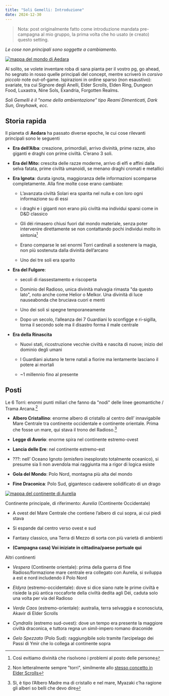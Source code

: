 ```yaml
---
title: "Soli Gemelli: Introduzione"
date: 2024-12-30
---
```


> Nota: post originalmente fatto come introduzione mandata pre-campagna al mio gruppo, la prima volta che ho usato (e creato) questo setting.

*Le cose non principali sono soggette a cambiamento.*

[![mappa del mondo di Aedara](@/assets/img/rpg/soli/World-map-v3.low.webp)](/assets/rpg/soli/World-map-v3.webp)

Al solito, se volete inventare roba di sana pianta per il vostro pg, go ahead, ho segnato in <span class="red">rosso</span> quelle principali del concept, mentre scriverò in _corsivo piccolo_ note out-of-game. Ispirazioni in ordine sparso (non esaustivo): svariate, tra cui Signore degli Anelli, Elder Scrolls, Elden Ring, Dungeon Food, Luxastra, Nine Sols, Exandria, Forgotten Realms.

_Soli Gemelli è il "nome della ambientazione" tipo Reami Dimenticati, Dark Sun, Greyhawk, ecc._

Storia rapida
-------------

Il pianeta di **Aedara** ha passato diverse epoche, le cui cose rilevanti principali sono le seguenti

*   **Era dell’Alba**: creazione, primordiali, arrivo divinità, prime razze, also giganti e draghi con prime civiltà. C’erano 3 soli.
    
*   **Era del Mito:** crescita delle razze moderne, arrivo di elfi e affini dalla selva fatata, prime civiltà umanoidi, se menano draghi cromati e metallici
    
*   **Era Ignota**: durata ignota, maggioranza delle informazioni scomparse completamente. Alla fine molte cose erano cambiate: 
    
    *   <span class="red">L’avanzata civiltà Solari era sparita nel nulla e con loro ogni informazione su di essi</span>
        
    *   i draghi e i giganti non erano più civiltà ma individui sparsi come in D&D classico
        
    *   <span class="red">Gli déi rimasero chiusi fuori dal mondo materiale, senza poter intervenire direttamente se non contattando pochi individui molto in sintonia</span>[^1]
        
    *   <span class="red">Erano comparse le sei enormi Torri cardinali a sostenere la magia, non più sostenuta dalla divinità dell’arcano</span>
        
    *   <span class="red">Uno dei tre soli era sparito</span>
        
*   **Era del Fulgore**: 
    
    *   secoli di riassestamento e riscoperta
        
    *   <span class="red">Dominio del Radioso</span>, unica divinità malvagia rimasta "da questo lato", noto anche come Helior o Melkor. Una divinità di luce nauseabonda che bruciava cuori e menti
        
    *   Uno dei soli si spegne temporaneamente
        
    *   Dopo un secolo, l’alleanza dei 7 Guardiani lo sconfigge e ri-sigilla, torna il secondo sole ma il disastro forma il male centrale
        
*   **Era della Rinascita**
    
    *   Nuovi stati, ricostruzione vecchie civiltà e nascita di nuove; inizio del dominio degli umani
        
    *   I Guardiani aiutano le terre natali a fiorire ma lentamente lasciano il potere ai mortali
        
    *   ~1 millennio fino al presente
        

Posti
-----

<span class="red">Le 6 Torri: enormi punti miliari che fanno da "nodi" delle linee geomantiche / Trama Arcana</span>.[^2] 

*   **Albero Cristallino**: enorme albero di cristallo al centro dell’ innavigabile Mare Centrale tra continente occidentale e continente orientale. Prima che fosse un mare, qui stava il trono del Radioso.[^3]
    
*   **Legge di Avorio**: enorme spira nel continente estremo-ovest
    
*   **Lancia delle Ere**: nel continente estremo-est
    
*   ???: nell’ Oceano Ignoto (emisfero inesplorato totalmente oceanico), si presume sia lì non avendola mai raggiunta ma a rigor di logica esiste
    
*   **Gola del Mondo**: Polo Nord, montagna più alta del mondo
    
*   **Fine Draconica**: Polo Sud, gigantesco cadavere solidificato di un drago
    
[![mappa del continente di Aurelia](@/assets/img/rpg/soli/Aurelia-Nord.low.webp)](/assets/rpg/soli/Aurelia-Nord.webp)

Continente principale, di riferimento: _Aurelia_ (Continente Occidentale)

*   A ovest del Mare Centrale che contiene l’albero di cui sopra, ai cui piedi stava
    
*   Si espande dal centro verso ovest e sud
    
*   Fantasy classico, una Terra di Mezzo di sorta con più varietà di ambienti
    
*   **(Campagna casa) Voi iniziate in cittadina/paese portuale qui**
    

Altri continenti

*   _Vespera_ (Continente orientale): prima della guerra di fine Radioso/formazione mare centrale era collegato con Aurelia, si sviluppa a est e nord includendo il Polo Nord
    
*   _Eldyra_ (estremo-occidentale): dove si dice siano nate le prime civiltà e risiede la più antica roccaforte della civiltà dedita agli Déi, caduta solo una volta per via del Radioso
    
*   _Verde Caos_ (estremo-orientale): australia, terra selvaggia e sconosciuta, Akavir di Elder Scrolls
    
*   _Cyndralis_ (estremo sud-ovest): dove un tempo era presente la maggiore civiltà draconica, e tuttora regna un simil-impero romano draconide
    
*   _Gelo Spezzato_ (Polo Sud): raggiungibile solo tramite l’arcipelago dei Passi di Ymir che lo collega al continente sopra

[^1]: Così evitiamo divinità che risolvono i problemi al posto delle persone

[^2]: Non letteralmente sempre "torri", similmente allo [stesso concetto in Elder Scrolls](https://en.uesp.net/wiki/Lore:The_Towers)

[^3]: Sì, è tipo l’Albero Madre ma di cristallo e nel mare, Myazaki c’ha ragione gli alberi so belli che devo dire